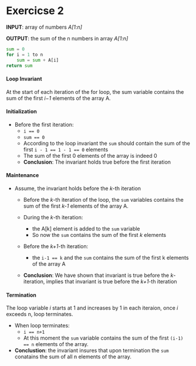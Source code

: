 # Exercicse 2 
**INPUT**: array of numbers *A[1:n]*

**OUTPUT**: the sum of the n numbers in array *A[1:n]*

```python
sum = 0
for i = 1 to n
    sum = sum + A[i]
return sum 
```
#### Loop Invariant

At the start of each iteration of the for loop, the sum variable contains the sum of the first *i−1* elements of the array A.

#### Initialization

+ Before the first iteration:
    + `i == 0` 
    + `sum == 0`
    + According to the loop invariant the `sum` should contain the sum of the first `i - 1 == 1 - 1 == 0` elements
    + The sum of the first 0 elements of the array is indeed 0
    + **Conclusion**: The invariant holds true before the first iteration 

#### Maintenance

+ Assume, the invariant holds before the *k*-th iteration
    + Before the *k*-th iteration of the loop, the `sum` variables contains the sum of the first *k-1* elements of the array A.
    
    + During the *k*-th iteration:
        + the A[k] element is added to the `sum` variable
        + So now the `sum` contains the sum of the first *k* elements
    + Before the *k+1*-th iteration:
        + the `i-1 == k` and the `sum` contains the sum of the first k elements of the array A
    + **Conclusion**: We have shown that invariant is true before the *k*-iteration, implies that invariant is true before the *k+1*-th iteration

#### Termination

The loop variable *i* starts at 1 and increases by 1 in each iteraion, once *i* exceeds n, loop terminates. 

+ When loop terminates:
     + `i == n+1`  
     + At this moment the `sum` variable contains the sum of the first `(i-1) == n` elements of the array.
+ **Conclustion**: the invariant insures that upon termination the `sum` conatains the sum of all n elements of the array.